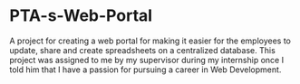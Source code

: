 # PTA-s-Web-Portal
A project for creating a web portal for making it easier for the employees to update, share and create spreadsheets on a centralized database.
This project was assigned to me by my supervisor during my internship once I told him that I have a passion for pursuing a career in Web Development.
